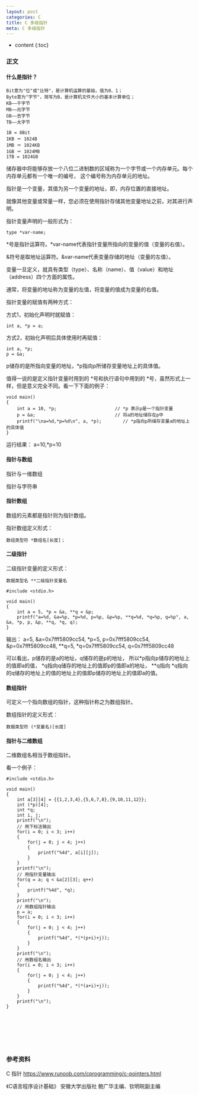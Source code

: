 ```yaml
---
layout: post
categories: C
title: C 多级指针
meta: C 多级指针
---
```

* content
{:toc}

### 正文

#### 什么是指针？
```
Bit意为"位"或"比特"，是计算机运算的基础，值为0、1；
Byte意为"字节"，简写为B，是计算机文件大小的基本计算单位；
KB——千字节
MB——兆字节
GB——吉字节
TB——太字节 
 
1B = 8Bit
1KB ＝ 1024B
1MB ＝ 1024KB
1GB ＝ 1024MB
1TB = 1024GB 
```

储存器中将能够存放一个八位二进制数的区域称为一个字节或一个内存单元。每个内存单元都有一个唯一的编号，
这个编号称为内存单元的地址。

指针是一个变量，其值为另一个变量的地址，即，内存位置的直接地址。

就像其他变量或常量一样，您必须在使用指针存储其他变量地址之前，对其进行声明。

指针变量声明的一般形式为：
```
type *var-name;
```

*号是指针运算符。*var-name代表指针变量所指向的变量的值（变量的右值）。

&符号是取地址运算符。&var-name代表变量存储的地址（变量的左值）。

变量一旦定义，就具有类型（type）、名称（name）、值（value）和地址（address）四个方面的属性。

通常，将变量的地址称为变量的左值，将变量的值成为变量的右值。

指针变量的赋值有两种方式：

方式1，初始化声明时就赋值：
````
int a, *p = a;
````

方式2，初始化声明后具体使用时再赋值：
```
int a, *p;
p = &a;
```

p储存的是所指向变量的地址，*p指向p所储存变量地址上的具体值。

值得一说的是定义指针变量时用到的 *号和执行语句中用到的 *号，虽然形式上一样，但是意义完全不同。看一下下面的例子：
```
void main()
{
    int a = 10, *p;                      // *p 表示p是一个指针变量
    p = &a;                              // 将a的地址储存在p中
    printf("\na=%d,*p=%d\n", a, *p);        // *p指向p所储存变量a的地址上的具体值
}
```
运行结果：
a=10,*p=10

#### 指针与数组

指针与一维数组

指针与字符串

#### 指针数组

数组的元素都是指针则为指针数组。

指针数组定义形式：
```
数组类型符 *数组名[长度]；
```

#### 二级指针

二级指针变量的定义形式：
```
数据类型名 **二级指针变量名
```

```
#include <stdio.h>

void main()
{
    int a = 5, *p = &a, **q = &p;
    printf("a=%d, &a=%p, *p=%d, p=%p, &p=%p, **q=%d, *q=%p, q=%p", a, &a, *p, p, &p, **q, *q, q);
}
```
输出：
a=5, &a=0x7fff5809cc54, *p=5, p=0x7fff5809cc54, &p=0x7fff5809cc48, **q=5, *q=0x7fff5809cc54, q=0x7fff5809cc48

可以看出，p储存的是a的地址，q储存的是p的地址，
所以*p指向p储存的地址上的值即a的值， 
*q指向q储存的地址上的值即p的值即a的地址， 
**q指向 *q指向的q储存的地址上的值的地址上的值即p储存的地址上的值即a的值。

#### 数组指针

可定义一个指向数组的指针，这种指针称之为数组指针。

数组指针的定义形式：
```
数据类型符 (*变量名)[长度]
```

#### 指针与二维数组

二维数组名相当于数组指针。

看一个例子：
```
#include <stdio.h>

void main()
{
    int a[3][4] = {{1,2,3,4},{5,6,7,8},{9,10,11,12}};
    int (*p)[4];
    int *q;
    int i, j;
    printf("\n");
    // 用下标法输出
    for(i = 0; i < 3; i++)
    {
        for(j = 0; j < 4; j++)
        {
            printf("%4d", a[i][j]);
        }
    }
    printf("\n");
    // 用指针变量输出
    for(q = a; q < &a[2][3]; q++)
    {
        printf("%4d", *q);
    }
    printf("\n");
    // 用数组指针输出
    p = a;
    for(i = 0; i < 3; i++)
    {
        for(j = 0; j < 4; j++)
        {
            printf("%4d", *(*(p+i)+j));
        }
    }
    printf("\n");
    // 用数组名输出
    for(i = 0; i < 3; i++)
    {
        for(j = 0; j < 4; j++)
        {
            printf("%4d", *(*(a+i)+j));
        }
    }
    printf("\n");
}
```

<br/><br/><br/><br/><br/>
### 参考资料

C 指针 <https://www.runoob.com/cprogramming/c-pointers.html>

《C语言程序设计基础》 安徽大学出版社 鲍广华主编、钦明皖副主编 

